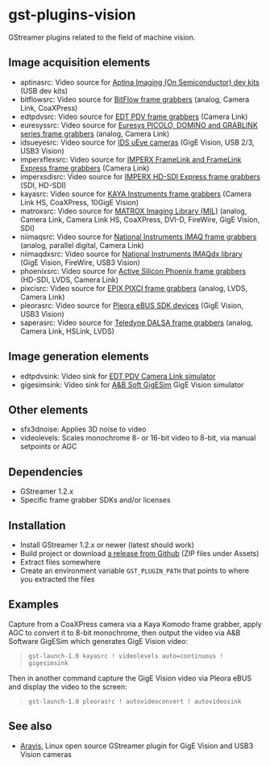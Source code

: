 gst-plugins-vision
==================

GStreamer plugins related to the field of machine vision.

Image acquisition elements
--------------------------
- aptinasrc: Video source for [Aptina Imaging (On Semiconductor) dev kits][14] (USB dev kits)
- bitflowsrc: Video source for [BitFlow frame grabbers][10] (analog, Camera Link, CoaXPress)
- edtpdvsrc: Video source for [EDT PDV frame grabbers][1] (Camera Link)
- euresyssrc: Video source for [Euresys PICOLO, DOMINO and GRABLINK series frame grabbers][3] (analog, Camera Link)
- idsueyesrc: Video source for [IDS uEye cameras][11] (GigE Vision, USB 2/3, USB3 Vision)
- imperxflexsrc: Video source for [IMPERX FrameLink and FrameLink Express frame grabbers][5] (Camera Link)
- imperxsdisrc: Video source for [IMPERX HD-SDI Express frame grabbers][15] (SDI, HD-SDI)
- kayasrc: Video source for [KAYA Instruments frame grabbers][16] (Camera Link HS, CoaXPress, 10GigE Vision)
- matroxsrc: Video source for [MATROX Imaging Library (MIL)][12] (analog, Camera Link, Camera Link HS, CoaXPress, DVI-D, FireWire, GigE Vision, SDI)
- niimaqsrc: Video source for [National Instruments IMAQ frame grabbers][6] (analog, parallel digital, Camera Link)
- niimaqdxsrc: Video source for [National Instruments IMAQdx library][7] (GigE Vision, FireWire, USB3 Vision)
- phoenixsrc: Video source for [Active Silicon Phoenix frame grabbers][8] (HD-SDI, LVDS, Camera Link)
- pixcisrc: Video source for [EPIX PIXCI frame grabbers][4] (analog, LVDS, Camera Link)
- pleorasrc: Video source for [Pleora eBUS SDK devices][17] (GigE Vision, USB3 Vision)
- saperasrc: Video source for [Teledyne DALSA frame grabbers][9] (analog, Camera Link, HSLink, LVDS)

Image generation elements
-------------------------
- edtpdvsink: Video sink for [EDT PDV Camera Link simulator][2]
- gigesimsink: Video sink for [A&B Soft GigESim][18] GigE Vision simulator

Other elements
--------------
- sfx3dnoise: Applies 3D noise to video
- videolevels: Scales monochrome 8- or 16-bit video to 8-bit, via manual setpoints or AGC

Dependencies
------------
- GStreamer 1.2.x
- Specific frame grabber SDKs and/or licenses

Installation
------------
- Install GStreamer 1.2.x or newer (latest should work)
- Build project or download [a release from Github](https://github.com/joshdoe/gst-plugins-vision/releases) (ZIP files under Assets)
- Extract files somewhere
- Create an environment variable `GST_PLUGIN_PATH` that points to where you extracted the files

Examples
--------
Capture from a CoaXPress camera via a Kaya Komodo frame grabber, apply AGC to convert it to 8-bit monochrome, then output the video via A&B Software GigESim which generates GigE Vision video:
> `gst-launch-1.0 kayasrc ! videolevels auto=continuous ! gigesimsink`

Then in another command capture the GigE Vision video via Pleora eBUS and display the video to the screen:
> `gst-launch-1.0 pleorasrc ! autovideoconvert ! autovideosink`

See also
--------
- [Aravis][13], Linux open source GStreamer plugin for GigE Vision and USB3 Vision cameras

[1]: http://www.edt.com/camera_link.html
[2]: http://www.edt.com/pcidv_cls.html
[3]: http://www.euresys.com/Products/FrameGrabber.asp
[4]: http://www.epixinc.com/products/index.htm#divtab1
[5]: http://www.imperx.com/framegrabbers
[6]: http://sine.ni.com/nips/cds/view/p/lang/en/nid/1292
[7]: http://sine.ni.com/nips/cds/view/p/lang/en/nid/12892
[8]: http://www.activesilicon.com/products_fg_phx.htm
[9]: https://www.teledynedalsa.com/imaging/products/fg/
[10]: http://www.bitflow.com
[11]: http://www.ids-imaging.com
[12]: http://www.matrox.com/imaging
[13]: https://github.com/AravisProject/aravis
[14]: https://www.onsemi.com
[15]: https://www.imperx.com/framegrabbers
[16]: https://kayainstruments.com
[17]: https://www.pleora.com
[18]: http://www.ab-soft.com/gigesim.php
